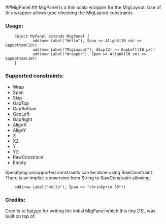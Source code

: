 ##MigPanel:##
MigPanel is a thin scala wrapper for the MigLayout. Use of this wrapper allows type checking the MigLayout constraints.

### Usage: ###

		object MyPanel extends MigPanel {
				add(new Label("Hello"), Span >> AlignX(10 cm) >> GapBottom(10))
				add(new Label("MigLayout"), Skip(2) >> GapLeft(10 px))
				add(new Label("Wrapper"), Span >> AlignX(10 cm) >> GapBottom(10))
		}

### Supported constraints: ###
* Wrap
* Span
* Skip
* GapTop
* GapBottom
* GapLeft  
* GapRight 
* AlignX
* AlignY
* X
* X2
* Y
* Y2
* RawConstraint
* Empty

Specifying unsupported constraints can be done using RawConstraint. There is an implicit conversion from String to RawConstraint allowing:

		add(new Label("Hello"), Span >> "shrinkprio 50"))

### Credits: ###
Credits to [hotzen](https://github.com/hotzen) for writing the initial MigPanel which this tiny DSL was built on top of. 
